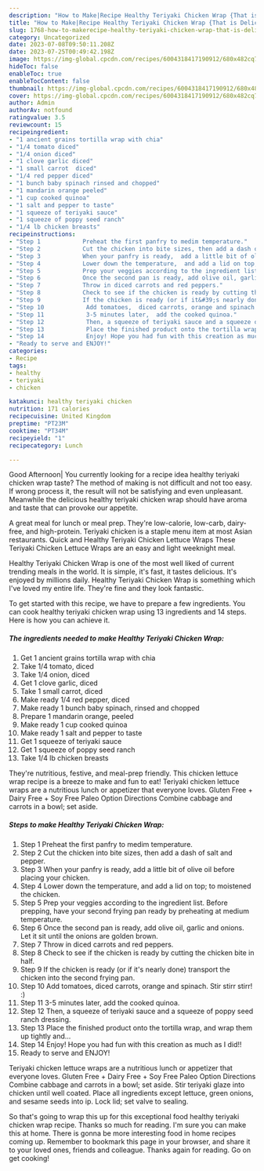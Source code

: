 ```yaml
---
description: "How to Make|Recipe Healthy Teriyaki Chicken Wrap {That is Delicious"
title: "How to Make|Recipe Healthy Teriyaki Chicken Wrap {That is Delicious"
slug: 1768-how-to-makerecipe-healthy-teriyaki-chicken-wrap-that-is-delicious
category: Uncategorized
date: 2023-07-08T09:50:11.208Z
date: 2023-07-25T00:49:42.198Z
image: https://img-global.cpcdn.com/recipes/6004318417190912/680x482cq70/healthy-teriyaki-chicken-wrap-recipe-main-photo.jpg
hideToc: false
enableToc: true
enableTocContent: false
thumbnail: https://img-global.cpcdn.com/recipes/6004318417190912/680x482cq70/healthy-teriyaki-chicken-wrap-recipe-main-photo.jpg
cover: https://img-global.cpcdn.com/recipes/6004318417190912/680x482cq70/healthy-teriyaki-chicken-wrap-recipe-main-photo.jpg
author: Admin
authorAv: notfound
ratingvalue: 3.5
reviewcount: 15
recipeingredient:
- "1 ancient grains tortilla wrap with chia"
- "1/4 tomato diced"
- "1/4 onion diced"
- "1 clove garlic diced"
- "1 small carrot  diced"
- "1/4 red pepper diced"
- "1 bunch baby spinach rinsed and chopped"
- "1 mandarin orange peeled"
- "1 cup cooked quinoa"
- "1 salt and pepper to taste"
- "1 squeeze of teriyaki sauce"
- "1 squeeze of poppy seed ranch"
- "1/4 lb chicken breasts"
recipeinstructions:
- "Step 1            Preheat the first panfry to medim temperature."
- "Step 2            Cut the chicken into bite sizes, then add a dash of salt and pepper."
- "Step 3            When your panfry is ready,  add a little bit of olive oil before placing your chicken."
- "Step 4            Lower down the temperature,  and add a lid on top; to moistened the chicken."
- "Step 5            Prep your veggies according to the ingredient list. Before prepping,  have your second frying pan ready by preheating at medium temperature."
- "Step 6            Once the second pan is ready, add olive oil, garlic and onions. Let it sit until the onions are golden brown."
- "Step 7            Throw in diced carrots and red peppers."
- "Step 8            Check to see if the chicken is ready by cutting the chicken bite in half."
- "Step 9            If the chicken is ready (or if it&#39;s nearly done) transport the chicken into the second frying pan."
- "Step 10            Add tomatoes,  diced carrots, orange and spinach. Stir stirr stirr!  :)"
- "Step 11            3-5 minutes later,  add the cooked quinoa."
- "Step 12            Then, a squeeze of teriyaki sauce and a squeeze of poppy seed ranch dressing."
- "Step 13            Place the finished product onto the tortilla wrap, and wrap them up tightly and..."
- "Step 14            Enjoy! Hope you had fun with this creation as much as I did!!"
- "Ready to serve and ENJOY!"
categories:
- Recipe
tags:
- healthy
- teriyaki
- chicken

katakunci: healthy teriyaki chicken 
nutrition: 171 calories
recipecuisine: United Kingdom
preptime: "PT23M"
cooktime: "PT34M"
recipeyield: "1"
recipecategory: Lunch

---
```



Good Afternoon| You currently looking for a recipe idea healthy teriyaki chicken wrap taste? The method of making is not difficult and not too easy. If wrong process it, the result will not be satisfying and even unpleasant. Meanwhile the delicious healthy teriyaki chicken wrap should have aroma and taste that can provoke our appetite.





A great meal for lunch or meal prep. They&#39;re low-calorie, low-carb, dairy-free, and high-protein. Teriyaki chicken is a staple menu item at most Asian restaurants. Quick and Healthy Teriyaki Chicken Lettuce Wraps These Teriyaki Chicken Lettuce Wraps are an easy and light weeknight meal.

Healthy Teriyaki Chicken Wrap is one of the most well liked of current trending meals in the world. It is simple, it's fast, it tastes delicious. It's enjoyed by millions daily. Healthy Teriyaki Chicken Wrap is something which I've loved my entire life. They're fine and they look fantastic.


To get started with this recipe, we have to prepare a few ingredients. You can cook healthy teriyaki chicken wrap using 13 ingredients and 14 steps. Here is how you can achieve it.

<!--inarticleads1-->

##### The ingredients needed to make Healthy Teriyaki Chicken Wrap:

1. Get 1 ancient grains tortilla wrap with chia
1. Take 1/4 tomato, diced
1. Take 1/4 onion, diced
1. Get 1 clove garlic, diced
1. Take 1 small carrot,  diced
1. Make ready 1/4 red pepper, diced
1. Make ready 1 bunch baby spinach, rinsed and chopped
1. Prepare 1 mandarin orange, peeled
1. Make ready 1 cup cooked quinoa
1. Make ready 1 salt and pepper to taste
1. Get 1 squeeze of teriyaki sauce
1. Get 1 squeeze of poppy seed ranch
1. Take 1/4 lb chicken breasts


They&#39;re nutritious, festive, and meal-prep friendly. This chicken lettuce wrap recipe is a breeze to make and fun to eat! Teriyaki chicken lettuce wraps are a nutritious lunch or appetizer that everyone loves. Gluten Free + Dairy Free + Soy Free Paleo Option Directions Combine cabbage and carrots in a bowl; set aside. 

<!--inarticleads2-->

##### Steps to make Healthy Teriyaki Chicken Wrap:

1. Step 1            Preheat the first panfry to medim temperature.
1. Step 2            Cut the chicken into bite sizes, then add a dash of salt and pepper.
1. Step 3            When your panfry is ready,  add a little bit of olive oil before placing your chicken.
1. Step 4            Lower down the temperature,  and add a lid on top; to moistened the chicken.
1. Step 5            Prep your veggies according to the ingredient list. Before prepping,  have your second frying pan ready by preheating at medium temperature.
1. Step 6            Once the second pan is ready, add olive oil, garlic and onions. Let it sit until the onions are golden brown.
1. Step 7            Throw in diced carrots and red peppers.
1. Step 8            Check to see if the chicken is ready by cutting the chicken bite in half.
1. Step 9            If the chicken is ready (or if it&#39;s nearly done) transport the chicken into the second frying pan.
1. Step 10            Add tomatoes,  diced carrots, orange and spinach. Stir stirr stirr!  :)
1. Step 11            3-5 minutes later,  add the cooked quinoa.
1. Step 12            Then, a squeeze of teriyaki sauce and a squeeze of poppy seed ranch dressing.
1. Step 13            Place the finished product onto the tortilla wrap, and wrap them up tightly and...
1. Step 14            Enjoy! Hope you had fun with this creation as much as I did!!
1. Ready to serve and ENJOY!

Teriyaki chicken lettuce wraps are a nutritious lunch or appetizer that everyone loves. Gluten Free + Dairy Free + Soy Free Paleo Option Directions Combine cabbage and carrots in a bowl; set aside. Stir teriyaki glaze into chicken until well coated. Place all ingredients except lettuce, green onions, and sesame seeds into ip. Lock lid; set valve to sealing. 

So that's going to wrap this up for this exceptional food healthy teriyaki chicken wrap recipe. Thanks so much for reading. I'm sure you can make this at home. There is gonna be more interesting food in home recipes coming up. Remember to bookmark this page in your browser, and share it to your loved ones, friends and colleague. Thanks again for reading. Go on get cooking!
